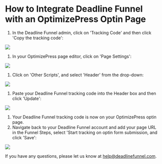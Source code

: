 # How to Integrate Deadline Funnel with an OptimizePress Optin Page

1. In the Deadline Funnel admin, click on 'Tracking Code' and then click 'Copy the tracking code':

![](https://s3.amazonaws.com/helpscout.net/docs/assets/53974d6ce4b0c76107b109d1/images/5a7b84f70428634376cfec58/file-nCV9LRDZSb.png)

1. In your OptimizePress page editor, click on 'Page Settings':

![](https://s3.amazonaws.com/helpscout.net/docs/assets/53974d6ce4b0c76107b109d1/images/57b4893ec697917de37ce23f/file-2mvwqCtIxH.png)

1. Click on 'Other Scripts', and select 'Header' from the drop-down:

![](https://s3.amazonaws.com/helpscout.net/docs/assets/53974d6ce4b0c76107b109d1/images/57b48a68c697917de37ce246/file-bdLGipeCiD.png)

1. Paste your Deadline Funnel tracking code into the Header box and then click 'Update':

![](https://s3.amazonaws.com/helpscout.net/docs/assets/53974d6ce4b0c76107b109d1/images/57b48aa69033605754bf16a4/file-LkTh5iWBIn.png)

1. Your Deadline Funnel tracking code is now on your OptimizePress optin page.
2. Navigate back to your Deadline Funnel account and add your page URL in the Funnel Steps, select 'Start tracking on optin form submission, and click 'Save':

![](https://s3.amazonaws.com/helpscout.net/docs/assets/53974d6ce4b0c76107b109d1/images/5a948f91042863534055997a/file-K1YIgIaeH9.png)

If you have any questions, please let us know at [help@deadlinefunnel.com](mailto:mailto:help@deadlinefunnel.com).

